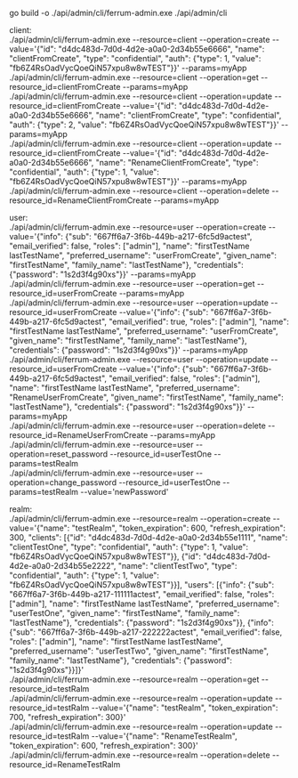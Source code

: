go build -o ./api/admin/cli/ferrum-admin.exe ./api/admin/cli

client:    
./api/admin/cli/ferrum-admin.exe --resource=client --operation=create --value='{"id": "d4dc483d-7d0d-4d2e-a0a0-2d34b55e6666", "name": "clientFromCreate", "type": "confidential", "auth": {"type": 1, "value": "fb6Z4RsOadVycQoeQiN57xpu8w8wTEST"}}' --params=myApp   
./api/admin/cli/ferrum-admin.exe --resource=client --operation=get --resource_id=clientFromCreate --params=myApp   
./api/admin/cli/ferrum-admin.exe --resource=client --operation=update --resource_id=clientFromCreate --value='{"id": "d4dc483d-7d0d-4d2e-a0a0-2d34b55e6666", "name": "clientFromCreate", "type": "confidential", "auth": {"type": 2, "value": "fb6Z4RsOadVycQoeQiN57xpu8w8wTEST"}}' --params=myApp   
./api/admin/cli/ferrum-admin.exe --resource=client --operation=update --resource_id=clientFromCreate --value='{"id": "d4dc483d-7d0d-4d2e-a0a0-2d34b55e6666", "name": "RenameClientFromCreate", "type": "confidential", "auth": {"type": 1, "value": "fb6Z4RsOadVycQoeQiN57xpu8w8wTEST"}}' --params=myApp   
./api/admin/cli/ferrum-admin.exe --resource=client --operation=delete --resource_id=RenameClientFromCreate --params=myApp   

user:   
./api/admin/cli/ferrum-admin.exe --resource=user --operation=create --value='{"info": {"sub": "667ff6a7-3f6b-449b-a217-6fc5d9actest", "email_verified": false, "roles": ["admin"], "name": "firstTestName lastTestName", "preferred_username": "userFromCreate", "given_name": "firstTestName", "family_name": "lastTestName"}, "credentials": {"password": "1s2d3f4g90xs"}}' --params=myApp    
./api/admin/cli/ferrum-admin.exe --resource=user --operation=get --resource_id=userFromCreate --params=myApp   
./api/admin/cli/ferrum-admin.exe --resource=user --operation=update --resource_id=userFromCreate --value='{"info": {"sub": "667ff6a7-3f6b-449b-a217-6fc5d9actest", "email_verified": true, "roles": ["admin"], "name": "firstTestName lastTestName", "preferred_username": "userFromCreate", "given_name": "firstTestName", "family_name": "lastTestName"}, "credentials": {"password": "1s2d3f4g90xs"}}' --params=myApp    
./api/admin/cli/ferrum-admin.exe --resource=user --operation=update --resource_id=userFromCreate --value='{"info": {"sub": "667ff6a7-3f6b-449b-a217-6fc5d9actest", "email_verified": false, "roles": ["admin"], "name": "firstTestName lastTestName", "preferred_username": "RenameUserFromCreate", "given_name": "firstTestName", "family_name": "lastTestName"}, "credentials": {"password": "1s2d3f4g90xs"}}' --params=myApp    
./api/admin/cli/ferrum-admin.exe --resource=user --operation=delete --resource_id=RenameUserFromCreate --params=myApp   
./api/admin/cli/ferrum-admin.exe --resource=user --operation=reset_password --resource_id=userTestOne --params=testRealm   
./api/admin/cli/ferrum-admin.exe --resource=user --operation=change_password --resource_id=userTestOne --params=testRealm --value='newPassword'


realm:   
./api/admin/cli/ferrum-admin.exe --resource=realm --operation=create --value='{"name": "testRealm", "token_expiration": 600, "refresh_expiration": 300, "clients": [{"id": "d4dc483d-7d0d-4d2e-a0a0-2d34b55e1111", "name": "clientTestOne", "type": "confidential", "auth": {"type": 1, "value": "fb6Z4RsOadVycQoeQiN57xpu8w8wTEST"}}, {"id": "d4dc483d-7d0d-4d2e-a0a0-2d34b55e2222", "name": "clientTestTwo", "type": "confidential", "auth": {"type": 1, "value": "fb6Z4RsOadVycQoeQiN57xpu8w8wTEST"}}], "users": [{"info": {"sub": "667ff6a7-3f6b-449b-a217-111111actest", "email_verified": false, "roles": ["admin"], "name": "firstTestName lastTestName", "preferred_username": "userTestOne", "given_name": "firstTestName", "family_name": "lastTestName"}, "credentials": {"password": "1s2d3f4g90xs"}}, {"info": {"sub": "667ff6a7-3f6b-449b-a217-222222actest", "email_verified": false, "roles": ["admin"], "name": "firstTestName lastTestName", "preferred_username": "userTestTwo", "given_name": "firstTestName", "family_name": "lastTestName"}, "credentials": {"password": "1s2d3f4g90xs"}}]}'    
./api/admin/cli/ferrum-admin.exe --resource=realm --operation=get --resource_id=testRalm    
./api/admin/cli/ferrum-admin.exe --resource=realm --operation=update --resource_id=testRalm --value='{"name": "testRealm", "token_expiration": 700, "refresh_expiration": 300}'   
./api/admin/cli/ferrum-admin.exe --resource=realm --operation=update --resource_id=testRalm --value='{"name": "RenameTestRealm", "token_expiration": 600, "refresh_expiration": 300}'   
./api/admin/cli/ferrum-admin.exe --resource=realm --operation=delete --resource_id=RenameTestRalm

